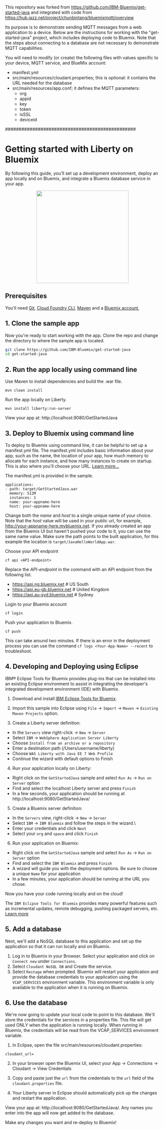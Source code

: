 This repository was forked from 
https://github.com/IBM-Bluemix/get-started-java
and integrated with code from
https://hub.jazz.net/project/chunbintang/bluemixmqtt/overview

Its purpose is to demonstrate sending MQTT messages from a web application to a device.
Below are the instructions for working with the "get-started-java" project, which includes deploying code to Bluemix. Note that the steps about connecting to a database are not necessary to demonstrate MQTT capabilities.

You will need to modify (or create) the following files with values specific to your device, MQTT service, and BlueMix account:

* manifest.yml
* src/main/resources/cloudant.properties;  this is optional: it contains the URL needed for the database
* src/main/resources/app.conf; it defines the MQTT parameters:
    * org
    * appid
    * key
    * token
    * isSSL
    * deviceid

################################################

# Getting started with Liberty on Bluemix
By following this guide, you'll set up a development environment, deploy an app locally and on Bluemix, and integrate a Bluemix database service in your app.

<p align="center">
  <kbd>
    <img src="docs/GettingStarted.gif" width="300" style="1px solid">
  </kbd>
</p>

## Prerequisites

You'll need [Git](https://git-scm.com/downloads), [Cloud Foundry CLI](https://github.com/cloudfoundry/cli#downloads), [Maven](https://maven.apache.org/download.cgi) and a [Bluemix account](https://console.ng.bluemix.net/registration/),

## 1. Clone the sample app

Now you're ready to start working with the app. Clone the repo and change the directory to where the sample app is located.
  ```bash
  git clone https://github.com/IBM-Bluemix/get-started-java
  cd get-started-java
  ```

## 2. Run the app locally using command line

Use Maven to install dependencies and build the .war file.

  ```
  mvn clean install
  ```

Run the app locally on Liberty.
  ```
  mvn install liberty:run-server
  ```

View your app at: http://localhost:9080/GetStartedJava


## 3. Deploy to Bluemix using command line

To deploy to Bluemix using command line, it can be helpful to set up a manifest.yml file. The manifest.yml includes basic information about your app, such as the name, the location of your app, how much memory to allocate for each instance, and how many instances to create on startup. This is also where you'll choose your URL. [Learn more...](/docs/manageapps/depapps.html#appmanifest)

The manifest.yml is provided in the sample.

  ```
  applications:
  - path: target/GetStartedJava.war
    memory: 512M
    instances: 1
    name: your-appname-here
    host: your-appname-here
  ```

Change both the *name* and *host* to a single unique name of your choice. Note that the *host* value will be used in your public url, for example, http://your-appname-here.mybluemix.net. If you already created an app from the Bluemix UI but haven't pushed your code to it, you can use the same name value. Make sure the path points to the built application, for this example the location is `target/JavaHelloWorldApp.war`.

Choose your API endpoint
   ```
   cf api <API-endpoint>
   ```

Replace the *API-endpoint* in the command with an API endpoint from the following list.
* https://api.ng.bluemix.net # US South
* https://api.eu-gb.bluemix.net # United Kingdom
* https://api.au-syd.bluemix.net # Sydney

Login to your Bluemix account
  ```
  cf login
  ```

Push your application to Bluemix.
  ```
  cf push
  ```

This can take around two minutes. If there is an error in the deployment process you can use the command `cf logs <Your-App-Name> --recent` to troubleshoot.

## 4. Developing and Deploying using Eclipse

IBM® Eclipse Tools for Bluemix provides plug-ins that can be installed into an existing Eclipse environment to assist in integrating the developer's integrated development environment (IDE) with Bluemix.

1. Download and install  [IBM Eclipse Tools for Bluemix](https://developer.ibm.com/wasdev/downloads/#asset/tools-IBM_Eclipse_Tools_for_Bluemix).

2. Import this sample into Eclipse using `File` -> `Import` -> `Maven` -> `Existing Maven Projects` option.

3. Create a Liberty server definition:
  - In the `Servers` view right-click -> `New` -> `Server`
  - Select `IBM` -> `WebSphere Application Server Liberty`
  - Choose `Install from an archive or a repository`
  - Enter a destination path (/Users/username/liberty)
  - Choose `WAS Liberty with Java EE 7 Web Profile`
  - Continue the wizard with default options to Finish

4. Run your application locally on Liberty:
  - Right click on the `GetStartedJava` sample and select `Run As` -> `Run on Server` option
  - Find and select the localhost Liberty server and press `Finish`
  - In a few seconds, your application should be running at http://localhost:9080/GetStartedJava/

5. Create a Bluemix server definition:
  - In the `Servers` view, right-click -> `New` -> `Server`
  - Select `IBM` -> `IBM Bluemix` and follow the steps in the wizard.\
  - Enter your credentials and click `Next`
  - Select your `org` and `space` and click `Finish`

6. Run your application on Bluemix:
  - Right click on the `GetStartedJava` sample and select `Run As` -> `Run on Server` option
  - Find and select the `IBM Bluemix` and press `Finish`
  - A wizard will guide you with the deployment options. Be sure to choose a unique `Name` for your application
  - In a few minutes, your application should be running at the URL you chose.

Now you have your code running locally and on the cloud!

The `IBM Eclipse Tools for Bluemix` provides many powerful features such as incremental updates, remote debugging, pushing packaged servers, etc. [Learn more](https://console.ng.bluemix.net/docs/manageapps/eclipsetools/eclipsetools.html#eclipsetools)


## 5. Add a database

Next, we'll add a NoSQL database to this application and set up the application so that it can run locally and on Bluemix.

1. Log in to Bluemix in your Browser. Select your application and click on `Connect new` under `Connections`.
2. Select `Cloudant NoSQL DB` and Create the service.
3. Select `Restage` when prompted. Bluemix will restart your application and provide the database credentials to your application using the `VCAP_SERVICES` environment variable. This environment variable is only available to the application when it is running on Bluemix.

## 6. Use the database

We're now going to update your local code to point to this database. We'll store the credentials for the services in a properties file. This file will get used ONLY when the application is running locally. When running in Bluemix, the credentials will be read from the VCAP_SERVICES environment variable.

1. In Eclipse, open the file src/main/resources/cloudant.properties:
  ```
  cloudant_url=
  ```

2. In your browser open the Bluemix UI, select your App -> Connections -> Cloudant -> View Credentials

3. Copy and paste just the `url` from the credentials to the `url` field of the `cloudant.properties` file.

4. Your Liberty server in Eclipse should automatically pick up the changes and restart the application.

  View your app at: http://localhost:9080/GetStartedJava/. Any names you enter into the app will now get added to the database.

  Make any changes you want and re-deploy to Bluemix!